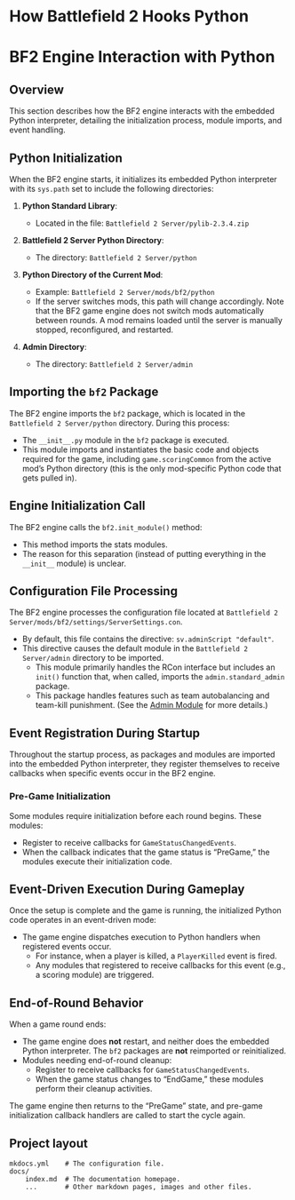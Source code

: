 # How Battlefield 2 Hooks Python


# BF2 Engine Interaction with Python

## Overview
This section describes how the BF2 engine interacts with the embedded Python interpreter, detailing the initialization process, module imports, and event handling.

## Python Initialization
When the BF2 engine starts, it initializes its embedded Python interpreter with its `sys.path` set to include the following directories:

1. **Python Standard Library**:
   - Located in the file: `Battlefield 2 Server/pylib-2.3.4.zip`
   
2. **Battlefield 2 Server Python Directory**:
   - The directory: `Battlefield 2 Server/python`
   
3. **Python Directory of the Current Mod**:
   - Example: `Battlefield 2 Server/mods/bf2/python`
   - If the server switches mods, this path will change accordingly. Note that the BF2 game engine does not switch mods automatically between rounds. A mod remains loaded until the server is manually stopped, reconfigured, and restarted.

4. **Admin Directory**:
   - The directory: `Battlefield 2 Server/admin`

## Importing the `bf2` Package
The BF2 engine imports the `bf2` package, which is located in the `Battlefield 2 Server/python` directory. During this process:

- The `__init__.py` module in the `bf2` package is executed. 
- This module imports and instantiates the basic code and objects required for the game, including `game.scoringCommon` from the active mod’s Python directory (this is the only mod-specific Python code that gets pulled in).

## Engine Initialization Call
The BF2 engine calls the `bf2.init_module()` method:

- This method imports the stats modules.
- The reason for this separation (instead of putting everything in the `__init__` module) is unclear.

## Configuration File Processing
The BF2 engine processes the configuration file located at `Battlefield 2 Server/mods/bf2/settings/ServerSettings.con`. 

- By default, this file contains the directive: `sv.adminScript "default"`. 
- This directive causes the default module in the `Battlefield 2 Server/admin` directory to be imported. 
  - This module primarily handles the RCon interface but includes an `init()` function that, when called, imports the `admin.standard_admin` package.
  - This package handles features such as team autobalancing and team-kill punishment. (See the [Admin Module](#admin-module) for more details.)

## Event Registration During Startup
Throughout the startup process, as packages and modules are imported into the embedded Python interpreter, they register themselves to receive callbacks when specific events occur in the BF2 engine.

### Pre-Game Initialization
Some modules require initialization before each round begins. These modules:

- Register to receive callbacks for `GameStatusChangedEvents`.
- When the callback indicates that the game status is “PreGame,” the modules execute their initialization code.

## Event-Driven Execution During Gameplay
Once the setup is complete and the game is running, the initialized Python code operates in an event-driven mode:

- The game engine dispatches execution to Python handlers when registered events occur. 
  - For instance, when a player is killed, a `PlayerKilled` event is fired.
  - Any modules that registered to receive callbacks for this event (e.g., a scoring module) are triggered.

## End-of-Round Behavior
When a game round ends:

- The game engine does **not** restart, and neither does the embedded Python interpreter. The `bf2` packages are **not** reimported or reinitialized.
- Modules needing end-of-round cleanup:
  - Register to receive callbacks for `GameStatusChangedEvents`.
  - When the game status changes to “EndGame,” these modules perform their cleanup activities.

The game engine then returns to the “PreGame” state, and pre-game initialization callback handlers are called to start the cycle again.





## Project layout

    mkdocs.yml    # The configuration file.
    docs/
        index.md  # The documentation homepage.
        ...       # Other markdown pages, images and other files.
